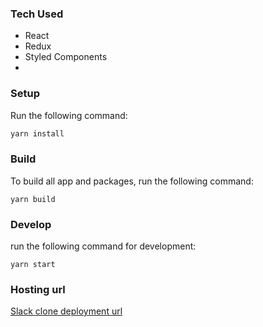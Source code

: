 ### Tech Used

- React
- Redux
- Styled Components
-

### Setup

Run the following command:

```sh
yarn install
```

### Build

To build all app and packages, run the following command:

```
yarn build
```

### Develop

run the following command for development:

```
yarn start
```

### Hosting url

[Slack clone deployment url](https://slack-clone-fb34a.web.app)
